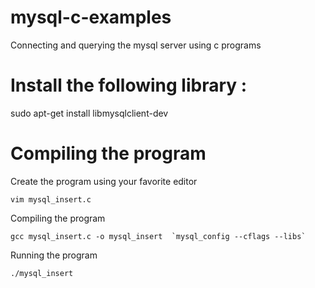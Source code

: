 # mysql-c-examples
Connecting and querying the mysql server using c programs

# Install the following library :
sudo apt-get install libmysqlclient-dev

# Compiling the program 
Create the program using your favorite editor 

`vim mysql_insert.c `

Compiling the program 

``gcc mysql_insert.c -o mysql_insert  `mysql_config --cflags --libs` ``

Running the program

`./mysql_insert`

